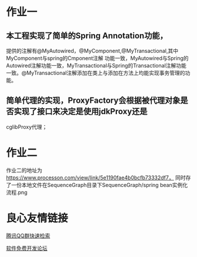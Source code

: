 # 作业一
## 本工程实现了简单的Spring Annotation功能，
提供的注解有@MyAutowired，@MyComponent,@MyTransactional,其中MyComponent与spring的Cmponent注解
功能一致，MyAutowired与Spring的Autowired注解功能一致，MyTransactional与Spring的Transactional注解功能
一致。@MyTransactional注解添加在类上与添加在方法上均能实现事务管理的功能。
## 简单代理的实现，ProxyFactory会根据被代理对象是否实现了接口来决定是使用jdkProxy还是
cglibProxy代理；

# 作业二
作业二的地址为
https://www.processon.com/view/link/5e1190fae4b0bcfb73332df7，
同时存了一份本地文件在SequenceGraph目录下SequenceGraph/spring bean实例化流程.png

 # 良心友情链接

[腾讯QQ群快速检索](http://u.720life.cn/s/8cf73f7c)

[软件免费开发论坛](http://u.720life.cn/s/bbb01dc0)